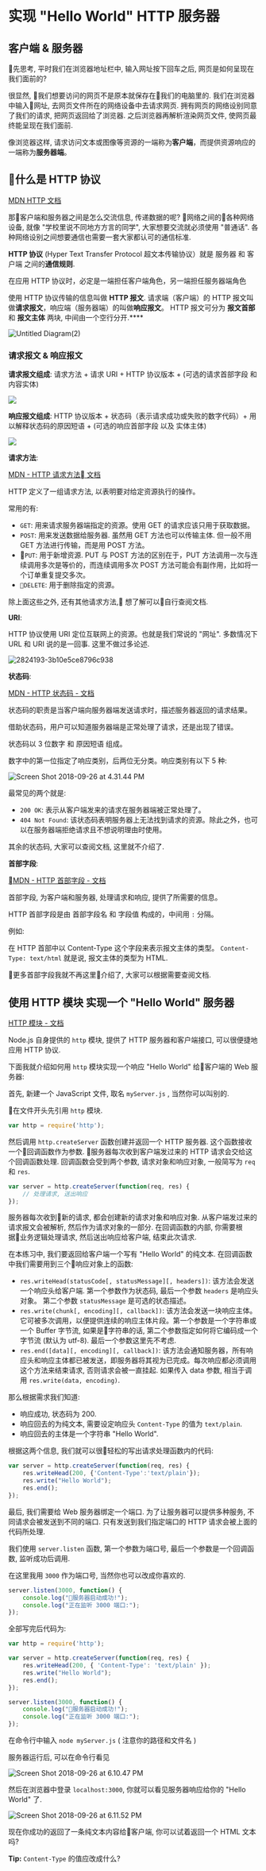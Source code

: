 # 实现 "Hello World" HTTP 服务器

## 客户端 & 服务器

先思考, 平时我们在浏览器地址栏中, 输入网址按下回车之后, 网页是如何呈现在我们面前的?

很显然, 我们想要访问的网页不是原本就保存在我们的电脑里的.  我们在浏览器中输入网址, 去网页文件所在的网络设备中去请求网页.  拥有网页的网络设别同意了我们的请求, 把网页返回给了浏览器.  之后浏览器再解析渲染网页文件, 使网页最终能呈现在我们面前.

像浏览器这样, 请求访问文本或图像等资源的一端称为**客户端**，而提供资源响应的一端称为**服务器端**。

## 什么是 HTTP 协议

[MDN HTTP 文档](https://developer.mozilla.org/zh-CN/docs/Web/HTTP)

那客户端和服务器之间是怎么交流信息, 传递数据的呢?  网络之间的各种网络设备, 就像 "学校里说不同地方方言的同学", 大家想要交流就必须使用 "普通话".  各种网络设别之间想要通信也需要一套大家都认可的通信标准.

**HTTP 协议** (Hyper Text Transfer Protocol 超文本传输协议）就是 服务器 和 客户端 之间的**通信规则**.

在应用 HTTP 协议时，必定是一端担任客户端角色，另一端担任服务器端角色

使用 HTTP 协议传输的信息叫做 **HTTP 报文**. 请求端（客户端）的 HTTP 报文叫做**请求报文**，响应端（服务器端）的叫做**响应报文**。 HTTP 报文可分为 **报文首部** 和 **报文主体** 两块, 中间由一个空行分开.****

![Untitled Diagram(2)](https://i.imgur.com/n8ecmof.png)

### 请求报文 & 响应报文

**请求报文组成**: 请求方法 + 请求 URI + HTTP 协议版本 + (可选的请求首部字段 和 内容实体)

![](https://i.imgur.com/pZbTmLG.png)

**响应报文组成**: HTTP 协议版本 + 状态码（表示请求成功或失败的数字代码）+ 用以解释状态码的原因短语 + (可选的响应首部字段 以及 实体主体)

![](https://i.imgur.com/LhTUXaJ.png)

**请求方法**:

[MDN - HTTP 请求方法 文档](https://developer.mozilla.org/zh-CN/docs/Web/HTTP/Methods)

HTTP 定义了一组请求方法, 以表明要对给定资源执行的操作。

常用的有:
* `GET`: 用来请求服务器端指定的资源。使用 GET 的请求应该只用于获取数据。
* `POST`: 用来发送数据给服务器. 虽然用 GET 方法也可以传输主体.  但一般不用 GET 方法进行传输，而是用 POST 方法。
* `PUT`: 用于新增资源.  PUT 与 POST 方法的区别在于，PUT 方法调用一次与连续调用多次是等价的，而连续调用多次 POST 方法可能会有副作用，比如将一个订单重复提交多次。
* `DELETE`: 用于删除指定的资源。

除上面这些之外, 还有其他请求方法, 想了解可以自行查阅文档.

**URI**:

HTTP 协议使用 URI 定位互联网上的资源。也就是我们常说的 "网址".  多数情况下 URL 和 URI 说的是一回事.  这里不做过多论述.

![2824193-3b10e5ce8796c938](https://i.imgur.com/PNmbAh1.png)

**状态码**:

[ MDN - HTTP 状态码 - 文档](https://developer.mozilla.org/zh-CN/docs/Web/HTTP/Status)

状态码的职责是当客户端向服务器端发送请求时，描述服务器返回的请求结果。

借助状态码，用户可以知道服务器端是正常处理了请求，还是出现了错误。

状态码以 3 位数字 和 原因短语 组成。

数字中的第一位指定了响应类别，后两位无分类。响应类别有以下 5 种:

![Screen Shot 2018-09-26 at 4.31.44 PM](https://i.imgur.com/m3Qc4kc.png)

最常见的两个就是:

* `200 OK`: 表示从客户端发来的请求在服务器端被正常处理了。
* `404 Not Found`: 该状态码表明服务器上无法找到请求的资源。除此之外，也可以在服务器端拒绝请求且不想说明理由时使用。

其余的状态码, 大家可以查阅文档, 这里就不介绍了.


**首部字段**:

[MDN - HTTP 首部字段 - 文档](https://developer.mozilla.org/zh-CN/docs/Web/HTTP/Headers)

首部字段, 为客户端和服务器, 处理请求和响应, 提供了所需要的信息。

HTTP 首部字段是由 首部字段名 和 字段值 构成的，中间用 `:` 分隔。

例如: 

在 HTTP 首部中以 Content-Type 这个字段来表示报文主体的类型。 `Content-Type: text/html` 就是说, 报文主体的类型为 HTML.

更多首部字段我就不再这里介绍了, 大家可以根据需要查阅文档.

## 使用 HTTP 模块 实现一个 "Hello World" 服务器

[HTTP 模块 - 文档](http://nodejs.cn/api/http.html)

Node.js 自身提供的 `http` 模块, 提供了 HTTP 服务器和客户端接口, 可以很便捷地应用 HTTP 协议.

下面我就介绍如何用 `http` 模块实现一个响应 "Hello World" 给客户端的 Web 服务器:

首先, 新建一个 JavaScript 文件, 取名 `myServer.js` , 当然你可以叫别的.

在文件开头先引用 `http` 模块.

``` js
var http = require('http');
```

然后调用 `http.createServer` 函数创建并返回一个 HTTP 服务器.  这个函数接收一个回调函数作为参数.  服务器每次收到客户端发过来的 HTTP 请求会交给这个回调函数处理.  回调函数会受到两个参数, 请求对象和响应对象, 一般简写为 `req` 和 `res`.

``` js
var server = http.createServer(function(req, res) {
    // 处理请求, 送出响应
});
```

服务器每次收到新的请求, 都会创建新的请求对象和响应对象.  从客户端发过来的请求报文会被解析, 然后作为请求对象的一部分.  在回调函数的内部, 你需要根据业务逻辑处理请求, 然后送出响应给客户端, 结束此次请求.

在本练习中, 我们要返回给客户端一个写有 "Hello World" 的纯文本.  在回调函数中我们需要用到三个响应对象上的函数:

* `res.writeHead(statusCode[, statusMessage][, headers])`: 该方法会发送一个响应头给客户端.  第一个参数作为状态码, 最后一个参数 `headers` 是响应头对象。 第二个参数 `statusMessage` 是可选的状态描述。
* `res.write(chunk[, encoding][, callback])`: 该方法会发送一块响应主体。 它可被多次调用，以便提供连续的响应主体片段。第一个参数是一个字符串或一个 Buffer 字节流, 如果是字符串的话, 第二个参数指定如何将它编码成一个字节流 (默认为 utf-8).  最后一个参数这里先不考虑.
* `res.end([data][, encoding][, callback])`: 该方法会通知服务器，所有响应头和响应主体都已被发送，即服务器将其视为已完成。每次响应都必须调用这个方法来结束请求, 否则请求会被一直挂起.  如果传入 data 参数, 相当于调用 `res.write(data, encoding)`.

那么根据需求我们知道:
* 响应成功, 状态码为 200.
* 响应回去的为纯文本, 需要设定响应头 `Content-Type` 的值为 `text/plain`.
* 响应回去的主体是一个字符串 "Hello World".

根据这两个信息, 我们就可以很轻松的写出请求处理函数内的代码:

``` js
var server = http.createServer(function(req, res) {
    res.writeHead(200, {'Content-Type':'text/plain'});
    res.write("Hello World");
    res.end();
});
```

最后, 我们需要给 Web 服务器绑定一个端口.  为了让服务器可以提供多种服务, 不同请求会被发送到不同的端口.  只有发送到我们指定端口的 HTTP 请求会被上面的代码所处理. 

我们使用 `server.listen` 函数, 第一个参数为端口号, 最后一个参数是一个回调函数, 监听成功后调用.

在这里我用 `3000` 作为端口号, 当然你也可以改成你喜欢的.

``` js
server.listen(3000, function() {
    console.log("服务器启动成功!");
    console.log("正在监听 3000 端口:");
});
```

全部写完后代码为:

``` js
var http = require('http');

var server = http.createServer(function(req, res) {
    res.writeHead(200, { 'Content-Type': 'text/plain' });
    res.write("Hello World");
    res.end();
});

server.listen(3000, function() {
    console.log("服务器启动成功!");
    console.log("正在监听 3000 端口:");
});
```

在命令行中输入 `node myServer.js` ( 注意你的路径和文件名 )

服务器运行后, 可以在命令行看见

![Screen Shot 2018-09-26 at 6.10.47 PM](https://i.imgur.com/jkchEZQ.png)

然后在浏览器中登录 `localhost:3000`, 你就可以看见服务器响应给你的 "Hello World" 了.

![Screen Shot 2018-09-26 at 6.11.52 PM](https://i.imgur.com/o9Dxynd.png)

现在你成功的返回了一条纯文本内容给客户端, 你可以试着返回一个 HTML 文本吗?

**Tip:** `Content-Type` 的值应改成什么?